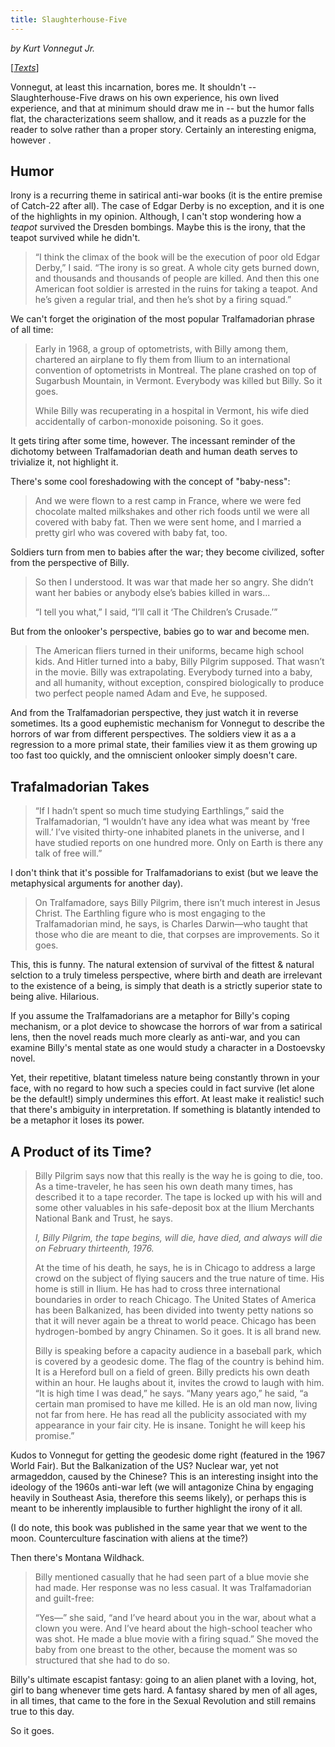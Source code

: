 ```yaml
---
title: Slaughterhouse-Five
---
```

*by Kurt Vonnegut Jr.*

[*[Texts](/texts)*]

Vonnegut, at least this incarnation, bores me. It shouldn't -- Slaughterhouse-Five draws on his own experience, his own lived experience, and that at minimum should draw me in -- but the humor falls flat, the characterizations seem shallow, and it reads as a puzzle for the reader to solve rather than a proper story. Certainly an interesting enigma, however .

## Humor

Irony is a recurring theme in satirical anti-war books (it is the entire premise of Catch-22 after all). The case of Edgar Derby is no exception, and it is one of the highlights in my opinion. Although, I can't stop wondering how a *teapot* survived the Dresden bombings. Maybe this is the irony, that the teapot survived while he didn't. 
<blockquote>
“I think the climax of the book will be the execution of poor old Edgar Derby,” I said. “The irony is so great. A whole city gets burned down, and thousands and thousands of people are killed. And then this one American foot soldier is arrested in the ruins for taking a teapot. And he’s given a regular trial, and then he’s shot by a firing squad.”
</blockquote>
We can't forget the origination of the most popular Tralfamadorian phrase of all time:
<blockquote>
Early in 1968, a group of optometrists, with Billy among them, chartered an airplane to fly them from Ilium to an international convention of optometrists in Montreal. The plane crashed on top of Sugarbush Mountain, in Vermont. Everybody was killed but Billy. So it goes.

While Billy was recuperating in a hospital in Vermont, his wife died accidentally of carbon-monoxide poisoning. So it goes.
</blockquote>
It gets tiring after some time, however. The incessant reminder of the dichotomy between Tralfamadorian death and human death serves to trivialize it, not highlight it.

There's some cool foreshadowing with the concept of "baby-ness": 
<blockquote>And we were flown to a rest camp in France, where we were fed chocolate malted milkshakes and other rich foods until we were all covered with baby fat. Then we were sent home, and I married a pretty girl who was covered with baby fat, too.</blockquote>

Soldiers turn from men to babies after the war; they become civilized, softer from the perspective of Billy.

<blockquote>So then I understood. It was war that made her so angry. She didn’t want her babies or anybody else’s babies killed in wars...

“I tell you what,” I said, “I’ll call it ‘The Children’s Crusade.’” </blockquote>

But from the onlooker's perspective, babies go to war and become men.

<blockquote>The American fliers turned in their uniforms, became high school kids. And Hitler turned into a baby, Billy Pilgrim supposed. That wasn’t in the movie. Billy was extrapolating. Everybody turned into a baby, and all humanity, without exception, conspired biologically to produce two perfect people named Adam and Eve, he supposed.</blockquote>

And from the Tralfamadorian perspective, they just watch it in reverse sometimes. Its a good euphemistic mechanism for Vonnegut to describe the horrors of war from different perspectives. The soldiers view it as a a regression to a more primal state, their families view it as them growing up too fast too quickly, and the omniscient onlooker simply doesn't care. 

## Trafalmadorian Takes

<blockquote>“If I hadn’t spent so much time studying Earthlings,” said the Tralfamadorian, “I wouldn’t have any idea what was meant by ‘free will.’ I’ve visited thirty-one inhabited planets in the universe, and I have studied reports on one hundred more. Only on Earth is there any talk of free will.”</blockquote>

I don't think that it's possible for Tralfamadorians to exist (but we leave the metaphysical arguments for another day).

<blockquote>On Tralfamadore, says Billy Pilgrim, there isn’t much interest in Jesus Christ. The Earthling figure who is most engaging to the Tralfamadorian mind, he says, is Charles Darwin—who taught that those who die are meant to die, that corpses are improvements. So it goes.</blockquote>

This, this is funny. The natural extension of survival of the fittest & natural selction to a truly timeless perspective, where birth and death are irrelevant to the existence of a being, is simply that death is a strictly superior state to being alive. Hilarious.

If you assume the Tralfamadorians are a metaphor for Billy's coping mechanism, or a plot device to showcase the horrors of war from a satirical lens, then the novel reads much more clearly as anti-war, and you can examine Billy's mental state as one would study a character in a Dostoevsky novel. 

Yet, their repetitive, blatant timeless nature being constantly thrown in your face, with no regard to how such a species could in fact survive (let alone be the default!) simply undermines this effort. At least make it realistic! such that there's ambiguity in interpretation. If something is blatantly intended to be a metaphor it loses its power. 

## A Product of its Time?

<blockquote>Billy Pilgrim says now that this really is the way he is going to die, too. As a time-traveler, he has seen his own death many times, has described it to a tape recorder. The tape is locked up with his will and some other valuables in his safe-deposit box at the Ilium Merchants National Bank and Trust, he says.

<i>I, Billy Pilgrim, the tape begins, will die, have died, and always will die on February thirteenth, 1976.</i>

At the time of his death, he says, he is in Chicago to address a large crowd on the subject of flying saucers and the true nature of time. His home is still in Ilium. He has had to cross three international boundaries in order to reach Chicago. The United States of America has been Balkanized, has been divided into twenty petty nations so that it will never again be a threat to world peace. Chicago has been hydrogen-bombed by angry Chinamen. So it goes. It is all brand new.

Billy is speaking before a capacity audience in a baseball park, which is covered by a geodesic dome. The flag of the country is behind him. It is a Hereford bull on a field of green. Billy predicts his own death within an hour. He laughs about it, invites the crowd to laugh with him. “It is high time I was dead,” he says. “Many years ago,” he said, “a certain man promised to have me killed. He is an old man now, living not far from here. He has read all the publicity associated with my appearance in your fair city. He is insane. Tonight he will keep his promise.”</blockquote>

Kudos to Vonnegut for getting the geodesic dome right (featured in the 1967 World Fair). But the Balkanization of the US? Nuclear war, yet not armageddon, caused by the Chinese? This is an interesting insight into the ideology of the 1960s anti-war left (we will antagonize China by engaging heavily in Southeast Asia, therefore this seems likely), or perhaps this is meant to be inherently implausible to further highlight the irony of it all. 

(I do note, this book was published in the same year that we went to the moon. Counterculture fascination with aliens at the time?)

Then there's Montana Wildhack. 

<blockquote>Billy mentioned casually that he had seen part of a blue movie she had made. Her response was no less casual. It was Tralfamadorian and guilt-free:

“Yes—” she said, “and I’ve heard about you in the war, about what a clown you were. And I’ve heard about the high-school teacher who was shot. He made a blue movie with a firing squad.” She moved the baby from one breast to the other, because the moment was so structured that she had to do so.</blockquote>

Billy's ultimate escapist fantasy: going to an alien planet with a loving, hot, girl to bang whenever time gets hard. A fantasy shared by men of all ages, in all times, that came to the fore in the Sexual Revolution and still remains true to this day. 

So it goes.
